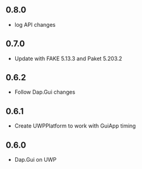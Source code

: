 ## 0.8.0
* log API changes

## 0.7.0
* Update with FAKE 5.13.3 and Paket 5.203.2

## 0.6.2
* Follow Dap.Gui changes

## 0.6.1
* Create UWPPlatform to work with GuiApp timing

## 0.6.0
* Dap.Gui on UWP